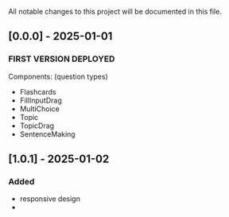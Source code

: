 All notable changes to this project will be documented in this file.

## [0.0.0] - 2025-01-01

### FIRST VERSION DEPLOYED

Components: (question types)

- Flashcards
- FillInputDrag
- MultiChoice
- Topic
- TopicDrag
- SentenceMaking

## [1.0.1] - 2025-01-02

### Added

- responsive design
-

